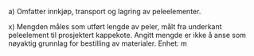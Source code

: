 a) Omfatter innkjøp, transport og lagring av peleelementer.

x) Mengden måles som utført lengde av peler, målt fra underkant peleelement til prosjektert kappekote. Angitt mengde er ikke å anse som nøyaktig grunnlag for bestilling av materialer. Enhet: m

